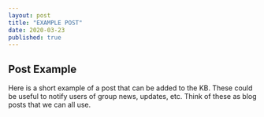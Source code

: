 ```yaml
---
layout: post
title: "EXAMPLE POST"
date: 2020-03-23
published: true
---
```


## Post Example 
Here is a short example of a  post that can be added to the KB. These could be useful to notify users of group news, updates, etc. Think of these as blog posts that we can all use.
